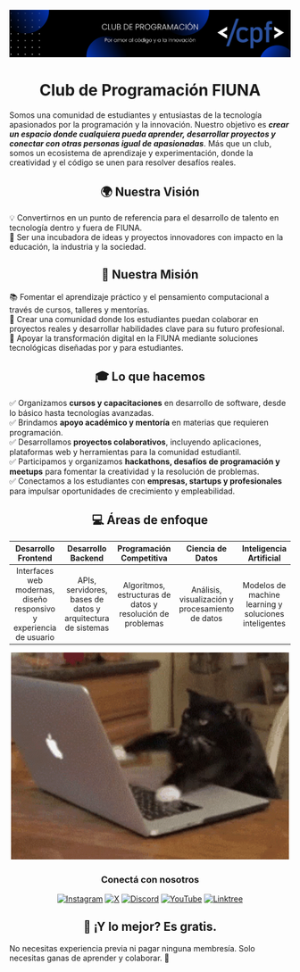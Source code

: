 ![Banner </cpf>](images/cpf_banner.png)

<div align="center">
  <h1>Club de Programación FIUNA</h1>
</div>

Somos una comunidad de estudiantes y entusiastas de la tecnología apasionados por la programación y la innovación. Nuestro objetivo es ***crear un espacio donde cualquiera pueda aprender, desarrollar proyectos y conectar con otras personas igual de apasionadas***. Más que un club, somos un ecosistema de aprendizaje y experimentación, donde la creatividad y el código se unen para resolver desafíos reales.  

<div align="center">
  <h2>🌍 Nuestra Visión</h2>
</div>

💡 Convertirnos en un punto de referencia para el desarrollo de talento en tecnología dentro y fuera de FIUNA.  
🚀 Ser una incubadora de ideas y proyectos innovadores con impacto en la educación, la industria y la sociedad.  

<div align="center">
  <h2>🎯 Nuestra Misión</h2>
</div>

📚 Fomentar el aprendizaje práctico y el pensamiento computacional a través de cursos, talleres y mentorías.  
🤝 Crear una comunidad donde los estudiantes puedan colaborar en proyectos reales y desarrollar habilidades clave para su futuro profesional.  
🌱 Apoyar la transformación digital en la FIUNA mediante soluciones tecnológicas diseñadas por y para estudiantes.  

<div align="center">
  <h2>🎓 Lo que hacemos</h2>
</div>

✅ Organizamos **cursos y capacitaciones** en desarrollo de software, desde lo básico hasta tecnologías avanzadas.  
✅ Brindamos **apoyo académico y mentoría** en materias que requieren programación.  
✅ Desarrollamos **proyectos colaborativos**, incluyendo aplicaciones, plataformas web y herramientas para la comunidad estudiantil.  
✅ Participamos y organizamos **hackathons, desafíos de programación y meetups** para fomentar la creatividad y la resolución de problemas.  
✅ Conectamos a los estudiantes con **empresas, startups y profesionales** para impulsar oportunidades de crecimiento y empleabilidad.  

<div align="center">
  <h2>💻 Áreas de enfoque</h2>
</div>

| Desarrollo Frontend | Desarrollo Backend | Programación Competitiva | Ciencia de Datos | Inteligencia Artificial |
| :-----------------: | :----------------: | :----------------------: | :--------------: | :---------------------: |
| Interfaces web modernas, diseño responsivo y experiencia de usuario | APIs, servidores, bases de datos y arquitectura de sistemas | Algoritmos, estructuras de datos y resolución de problemas | Análisis, visualización y procesamiento de datos | Modelos de machine learning y soluciones inteligentes |

<div align="center">

  ![Example GIF](images/cat_code.gif)

</div>

<div align="center">
  <h3>Conectá con nosotros</h3>

  [![Instagram](https://img.shields.io/badge/Instagram-cpf?style=plastic&logo=instagram&logoColor=%23fafafa&labelColor=%23FF0069&color=%23FF0069)](https://instagram.com/cpfiuna)
  [![X](https://img.shields.io/badge/X-cpf?style=plastic&logo=x&logoColor=%23fafafa&labelColor=%23000000&color=%23000000)](https://x.com/cpfiuna)
  [![Discord](https://img.shields.io/badge/Discord-cpf?style=plastic&logo=discord&logoColor=%23fafafa&labelColor=%235865F2&color=%235865F2)](https://discord.gg/UtRpKw2ay4)
  [![YouTube](https://img.shields.io/badge/YouTube-cpf?style=plastic&logo=youtube&logoColor=%23fafafa&labelColor=%23FF0000&color=%23FF0000)](https://youtube.com/@cpfiuna)
  [![Linktree](https://img.shields.io/badge/Linktree-cpf?style=plastic&logo=linktree&logoColor=%23fafafa&labelColor=%2343E55E&color=%2343E55E)](https://linktr.ee/cpfiuna)

</div>

<div align="center">
  <h2>📌 ¡Y lo mejor? Es gratis.</h2>
</div>

No necesitas experiencia previa ni pagar ninguna membresía. Solo necesitas ganas de aprender y colaborar. 🚀
